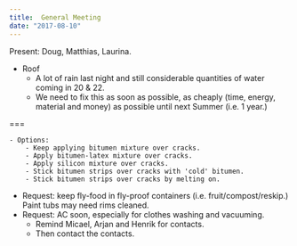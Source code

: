 ```yaml
---
title:  General Meeting
date: "2017-08-10"
---
```


Present: Doug, Matthias, Laurina.

- Roof
	- A lot of rain last night and still considerable quantities of water coming in 20 & 22.
	- We need to fix this as soon as possible, as cheaply (time, energy, material and money) as possible until next Summer (i.e. 1 year.)

===

	- Options:
		- Keep applying bitumen mixture over cracks.
		- Apply bitumen-latex mixture over cracks.
		- Apply silicon mixture over cracks.
		- Stick bitumen strips over cracks with 'cold' bitumen.
		- Stick bitumen strips over cracks by melting on.
- Request: keep fly-food in fly-proof containers (i.e. fruit/compost/reskip.) Paint tubs may need rims cleaned.
- Request: AC soon, especially for clothes washing and vacuuming.
	- Remind Micael, Arjan and Henrik for contacts.
	- Then contact the contacts.

